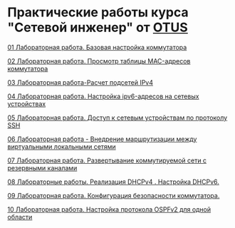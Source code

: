 # Практические работы курса "Сетевой инженер" от [OTUS](https://otus.ru/)

[01 Лабораторная работа. Базовая настройка коммутатора](01/)<br/>

[02 Лабораторная работа. Просмотр таблицы MAC-адресов коммутатора](02/)<br/>

[03 Лабораторная работа-Расчет подсетей IPv4](03/)<br/>

[04 Лабораторная работа. Настройка ipv6-адресов на сетевых устройствах](04/)<br/>

[05 Лабораторная работа. Доступ к сетевым устройствам по протоколу SSH](05/)<br/>


[06 Лабораторная работа - Внедрение маршрутизации между виртуальными локальными сетями](06/)<br/>

[07 Лабораторная работа. Развертывание коммутируемой сети с резервными каналами](07/)<br/>

[08 Лабораторные работы. Реализация DHCPv4 . Настройка DHCPv6.](08/)<br/>

[09 Лабораторная работа. Конфигурация безопасности коммутатора.](09/readme.md)<br/>

[10 Лабораторная работа. Настройка протокола OSPFv2 для одной области](10/readme.md)<br/>





